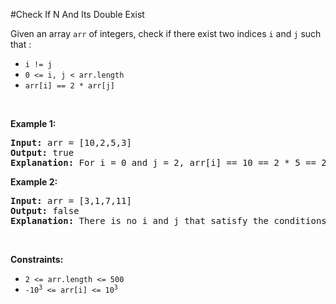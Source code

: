 #Check If N And Its Double Exist
<p>Given an array <code>arr</code> of integers, check if there exist two indices <code>i</code> and <code>j</code> such that :</p>
<ul>
<li><code>i != j</code></li>
<li><code>0 &lt;= i, j &lt; arr.length</code></li>
<li><code>arr[i] == 2 * arr[j]</code></li>
</ul>
<p> </p>
<p><strong class="example">Example 1:</strong></p>
<pre><strong>Input:</strong> arr = [10,2,5,3]
<strong>Output:</strong> true
<strong>Explanation:</strong> For i = 0 and j = 2, arr[i] == 10 == 2 * 5 == 2 * arr[j]
</pre>
<p><strong class="example">Example 2:</strong></p>
<pre><strong>Input:</strong> arr = [3,1,7,11]
<strong>Output:</strong> false
<strong>Explanation:</strong> There is no i and j that satisfy the conditions.
</pre>
<p> </p>
<p><strong>Constraints:</strong></p>
<ul>
<li><code>2 &lt;= arr.length &lt;= 500</code></li>
<li><code>-10<sup>3</sup> &lt;= arr[i] &lt;= 10<sup>3</sup></code></li>
</ul>
